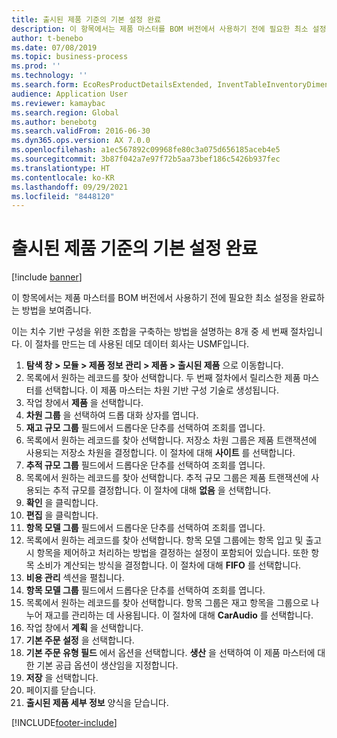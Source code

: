 ```yaml
---
title: 출시된 제품 기준의 기본 설정 완료
description: 이 항목에서는 제품 마스터를 BOM 버전에서 사용하기 전에 필요한 최소 설정을 완료하는 방법을 보여줍니다.
author: t-benebo
ms.date: 07/08/2019
ms.topic: business-process
ms.prod: ''
ms.technology: ''
ms.search.form: EcoResProductDetailsExtended, InventTableInventoryDimensionGroups, InventItemOrderSetup
audience: Application User
ms.reviewer: kamaybac
ms.search.region: Global
ms.author: benebotg
ms.search.validFrom: 2016-06-30
ms.dyn365.ops.version: AX 7.0.0
ms.openlocfilehash: a1ec567892c09968fe80c3a075d656185aceb4e5
ms.sourcegitcommit: 3b87f042a7e97f72b5aa73bef186c5426b937fec
ms.translationtype: HT
ms.contentlocale: ko-KR
ms.lasthandoff: 09/29/2021
ms.locfileid: "8448120"
---
```

# <a name="complete-basic-setup-of-a-released-product-master"></a>출시된 제품 기준의 기본 설정 완료

[!include [banner](../../includes/banner.md)]

이 항목에서는 제품 마스터를 BOM 버전에서 사용하기 전에 필요한 최소 설정을 완료하는 방법을 보여줍니다.

이는 치수 기반 구성을 위한 조합을 구축하는 방법을 설명하는 8개 중 세 번째 절차입니다. 이 절차를 만드는 데 사용된 데모 데이터 회사는 USMF입니다.

1. **탐색 창 > 모듈 > 제품 정보 관리 > 제품 > 출시된 제품** 으로 이동합니다.
2. 목록에서 원하는 레코드를 찾아 선택합니다. 두 번째 절차에서 릴리스한 제품 마스터를 선택합니다. 이 제품 마스터는 차원 기반 구성 기술로 생성됩니다.  
3. 작업 창에서 **제품** 을 선택합니다.
4. **차원 그룹** 을 선택하여 드롭 대화 상자를 엽니다.
5. **재고 규모 그룹** 필드에서 드롭다운 단추를 선택하여 조회를 엽니다.
6. 목록에서 원하는 레코드를 찾아 선택합니다. 저장소 차원 그룹은 제품 트랜잭션에 사용되는 저장소 차원을 결정합니다. 이 절차에 대해 **사이트** 를 선택합니다.  
7. **추적 규모 그룹** 필드에서 드롭다운 단추를 선택하여 조회를 엽니다.
8. 목록에서 원하는 레코드를 찾아 선택합니다. 추적 규모 그룹은 제품 트랜잭션에 사용되는 추적 규모를 결정합니다. 이 절차에 대해 **없음** 을 선택합니다.  
9. **확인** 을 클릭합니다.
10. **편집** 을 클릭합니다.
11. **항목 모델 그룹** 필드에서 드롭다운 단추를 선택하여 조회를 엽니다.
12. 목록에서 원하는 레코드를 찾아 선택합니다. 항목 모델 그룹에는 항목 입고 및 출고 시 항목을 제어하고 처리하는 방법을 결정하는 설정이 포함되어 있습니다. 또한 항목 소비가 계산되는 방식을 결정합니다. 이 절차에 대해 **FIFO** 를 선택합니다.  
13. **비용 관리** 섹션을 펼칩니다.
14. **항목 모델 그룹** 필드에서 드롭다운 단추를 선택하여 조회를 엽니다.
15. 목록에서 원하는 레코드를 찾아 선택합니다. 항목 그룹은 재고 항목을 그룹으로 나누어 재고를 관리하는 데 사용됩니다. 이 절차에 대해 **CarAudio** 를 선택합니다.  
16. 작업 창에서 **계획** 을 선택합니다.
17. **기본 주문 설정** 을 선택합니다.
18. **기본 주문 유형 필드** 에서 옵션을 선택합니다. **생산** 을 선택하여 이 제품 마스터에 대한 기본 공급 옵션이 생산임을 지정합니다.  
19. **저장** 을 선택합니다.
20. 페이지를 닫습니다.
21. **출시된 제품 세부 정보** 양식을 닫습니다.



[!INCLUDE[footer-include](../../../includes/footer-banner.md)]